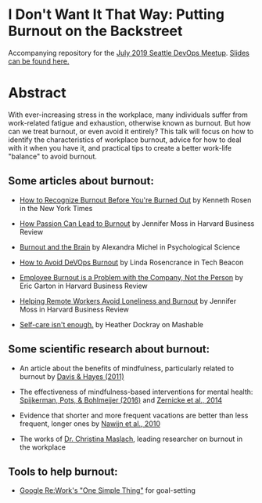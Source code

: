 # I Don't Want It That Way: Putting Burnout on the Backstreet
Accompanying repository for the [July 2019 Seattle DevOps Meetup](https://www.meetup.com/Seattle-DevOps-Meetup/events/262038988/). [Slides can be found here.](https://speakerdeck.com/thesarahhagan/i-dont-want-it-that-way-putting-burnout-on-the-backstreet)

# Abstract
With ever-increasing stress in the workplace, many individuals suffer from work-related fatigue and exhaustion, otherwise known as burnout. But how can we treat burnout, or even avoid it entirely? This talk will focus on how to identify the characteristics of workplace burnout, advice for how to deal with it when you have it, and practical tips to create a better work-life "balance" to avoid burnout.

## Some articles about burnout:
* [How to Recognize Burnout Before You're Burned Out](https://www.nytimes.com/2017/09/05/smarter-living/workplace-burnout-symptoms.html) by Kenneth Rosen in the New York Times

* [How Passion Can Lead to Burnout](https://hbr.org/2019/07/when-passion-leads-to-burnout) by Jennifer Moss in Harvard Business Review

* [Burnout and the Brain](https://www.psychologicalscience.org/observer/burnout-and-the-brain) by Alexandra Michel in Psychological Science

* [How to Avoid DeVOps Burnout](https://techbeacon.com/devops/how-avoid-devops-burnout) by Linda Rosencrance in Tech Beacon

* [Employee Burnout is a Problem with the Company, Not the Person](https://hbr.org/2017/04/employee-burnout-is-a-problem-with-the-company-not-the-person) by Eric Garton in Harvard Business Review

* [Helping Remote Workers Avoid Loneliness and Burnout](https://hbr.org/2018/11/helping-remote-workers-avoid-loneliness-and-burnout) by Jennifer Moss in Harvard Business Review

* [Self-care isn't enough.](https://mashable.com/article/community-care-versus-self-care/) by Heather Dockray on Mashable 

## Some scientific research about burnout:
* An article about the benefits of mindfulness, particularly related to burnout by [Davis & Hayes (2011)](https://pdfs.semanticscholar.org/3646/36ce2cd368649068389c6998d582bc58f374.pdf)

* The effectiveness of mindfulness-based interventions for mental health: [Spijkerman, Pots, & Bohlmeijer (2016)](https://www.sciencedirect.com/science/article/pii/S0272735815300623) and [Zernicke et al., 2014](https://journals.lww.com/psychosomaticmedicine/Abstract/2014/05000/A_Randomized_Wait_List_Controlled_Trial_of.4.aspx)

* Evidence that shorter and more frequent vacations are better than less frequent, longer ones by [Nawijn et al., 2010](https://link.springer.com/article/10.1007%2Fs11482-009-9091-9)

* The works of [Dr. Christina Maslach](https://www.researchgate.net/profile/Christina_Maslach), leading researcher on burnout in the workplace

## Tools to help burnout:
* [Google Re:Work's "One Simple Thing"](https://rework.withgoogle.com/guides/managers-care-professionally-personally-for-team/steps/use-one-simple-thing-for-goal-setting/) for goal-setting



